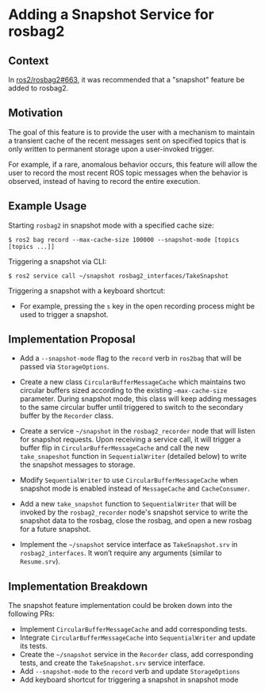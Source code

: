 # Adding a Snapshot Service for rosbag2

## Context
In [ros2/rosbag2#663](https://github.com/ros2/rosbag2/issues/663), it was recommended that a "snapshot" feature be added to rosbag2.

## Motivation
The goal of this feature is to provide the user with a mechanism to maintain a transient cache of the recent messages sent on specified topics that is only written to permanent storage upon a user-invoked trigger.


For example, if a rare, anomalous behavior occurs, this feature will allow the user to record the most recent ROS topic messages when the behavior is observed, instead of having to record the entire execution.

## Example Usage

Starting `rosbag2` in snapshot mode with a specified cache size:
```
$ ros2 bag record --max-cache-size 100000 --snapshot-mode [topics [topics ...]]
```

Triggering a snapshot via CLI:
```
$ ros2 service call ~/snapshot rosbag2_interfaces/TakeSnapshot
```

Triggering a snapshot with a keyboard shortcut:
* For example, pressing the `s` key in the open recording process might be used to trigger a snapshot.


## Implementation Proposal

* Add a `--snapshot-mode` flag to the `record` verb in `ros2bag` that will be passed via `StorageOptions`.

* Create a new class `CircularBufferMessageCache` which maintains two circular buffers sized according to the existing `—max-cache-size` parameter. During snapshot mode, this class will keep adding messages to the same circular buffer until triggered to switch to the secondary buffer by the `Recorder` class.

* Create a service `~/snapshot` in the `rosbag2_recorder` node that will listen for snapshot requests. Upon receiving a service call, it will trigger a buffer flip in `CircularBufferMessageCache` and call the new `take_snapeshot` function in `SequentialWriter` (detailed below) to write the snapshot messages to storage.

* Modify `SequentialWriter` to use `CircularBufferMessageCache` when snapshot mode is enabled instead of `MessageCache` and `CacheConsumer`.

* Add a new `take_snapshot` function to `SequentialWriter` that will be invoked by the `rosbag2_recorder` node's snapshot service to write the snapshot data to the rosbag, close the rosbag, and open a new rosbag for a future snapshot.

* Implement the `~/snapshot` service interface as `TakeSnapshot.srv` in `rosbag2_interfaces`. It won’t require any arguments (similar to `Resume.srv`).


## Implementation Breakdown
The snapshot feature implementation could be broken down into the following PRs:

* Implement `CircularBufferMessageCache` and add corresponding tests.
* Integrate `CircularBufferMessageCache` into `SequentialWriter` and update its tests.
* Create the `~/snapshot` service in the `Recorder` class, add corresponding tests, and create the `TakeSnapshot.srv` service interface.
* Add `--snapshot-mode` to the `record` verb and update `StorageOptions`
* Add keyboard shortcut for triggering a snapshot in snapshot mode